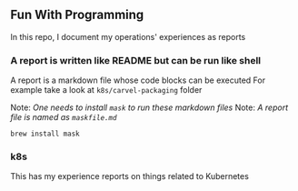 ## Fun With Programming
In this repo, I document my operations' experiences as reports

### A report is written like README but can be run like shell 
A report is a markdown file whose code blocks can be executed
For example take a look at `k8s/carvel-packaging` folder

Note: _One needs to install `mask` to run these markdown files_
Note: _A report file is named as `maskfile.md`_

```shell
brew install mask
```

### k8s
This has my experience reports on things related to Kubernetes